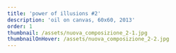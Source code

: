 ```yaml
---
title: 'power of illusions #2'
description: 'oil on canvas, 60x60, 2013'
order: 1
thumbnail: /assets/nuova_composizione_2-1.jpg
thumbnailOnHover: /assets/nuova_composizione_2-2.jpg
---
```


